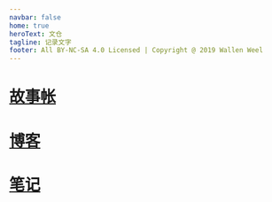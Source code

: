 ```yaml
---
navbar: false
home: true
heroText: 文仓
tagline: 记录文字
footer: All BY-NC-SA 4.0 Licensed | Copyright @ 2019 Wallen Weel
---
```


# [故事帐](story.md)

# [博客](blog.md)

# [笔记](note.md)
